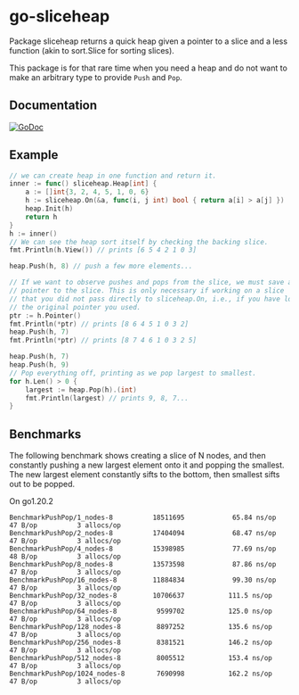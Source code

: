 go-sliceheap
============

Package sliceheap returns a quick heap given a pointer to a slice and a less
function (akin to sort.Slice for sorting slices).

This package is for that rare time when you need a heap and do not want to make
an arbitrary type to provide `Push` and `Pop`.

Documentation
-------------

[![GoDoc](https://godoc.org/github.com/twmb/go-sliceheap?status.svg)](https://godoc.org/github.com/twmb/go-sliceheap)

Example
-------

```go
// we can create heap in one function and return it.
inner := func() sliceheap.Heap[int] {
	a := []int{3, 2, 4, 5, 1, 0, 6}
	h := sliceheap.On(&a, func(i, j int) bool { return a[i] > a[j] })
	heap.Init(h)
	return h
}
h := inner()
// We can see the heap sort itself by checking the backing slice.
fmt.Println(h.View()) // prints [6 5 4 2 1 0 3]

heap.Push(h, 8) // push a few more elements...

// If we want to observe pushes and pops from the slice, we must save a
// pointer to the slice. This is only necessary if working on a slice
// that you did not pass directly to sliceheap.On, i.e., if you have lost
// the original pointer you used.
ptr := h.Pointer()
fmt.Println(*ptr) // prints [8 6 4 5 1 0 3 2]
heap.Push(h, 7)
fmt.Println(*ptr) // prints [8 7 4 6 1 0 3 2 5]

heap.Push(h, 7)
heap.Push(h, 9)
// Pop everything off, printing as we pop largest to smallest.
for h.Len() > 0 {
	largest := heap.Pop(h).(int)
	fmt.Println(largest) // prints 9, 8, 7...
}
```

Benchmarks
----------

The following benchmark shows creating a slice of N nodes, and then constantly
pushing a new largest element onto it and popping the smallest. The new largest
element constantly sifts to the bottom, then smallest sifts out to be popped.

On go1.20.2

```
BenchmarkPushPop/1_nodes-8         	18511695	        65.84 ns/op	      47 B/op	       3 allocs/op
BenchmarkPushPop/2_nodes-8         	17404094	        68.47 ns/op	      47 B/op	       3 allocs/op
BenchmarkPushPop/4_nodes-8         	15398985	        77.69 ns/op	      48 B/op	       3 allocs/op
BenchmarkPushPop/8_nodes-8         	13573598	        87.86 ns/op	      47 B/op	       3 allocs/op
BenchmarkPushPop/16_nodes-8        	11884834	        99.30 ns/op	      47 B/op	       3 allocs/op
BenchmarkPushPop/32_nodes-8        	10706637	       111.5 ns/op	      47 B/op	       3 allocs/op
BenchmarkPushPop/64_nodes-8        	 9599702	       125.0 ns/op	      47 B/op	       3 allocs/op
BenchmarkPushPop/128_nodes-8       	 8897252	       135.6 ns/op	      47 B/op	       3 allocs/op
BenchmarkPushPop/256_nodes-8       	 8381521	       146.2 ns/op	      47 B/op	       3 allocs/op
BenchmarkPushPop/512_nodes-8       	 8005512	       153.4 ns/op	      47 B/op	       3 allocs/op
BenchmarkPushPop/1024_nodes-8      	 7690998	       162.2 ns/op	      47 B/op	       3 allocs/op
```
